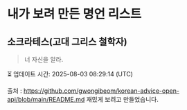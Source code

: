 # 내가 보려 만든 명언 리스트

##  소크라테스(고대 그리스 철학자)
> 너 자신을 알라.


⏳ 업데이트 시간: 2025-08-03 08:29:14 (UTC)

출처 : https://github.com/gwongibeom/korean-advice-open-api/blob/main/README.md
재밌게 보려고 만들었습니다.
